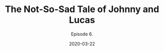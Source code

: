 ---
#NOTES: don't use "#" or ":" those mess with the code
# What is the name of the episode?
title: The Not-So-Sad Tale of Johnny and Lucas
# What is the subtotitle of the episode? this will show up in the
subtitle: Episode 6.

# NO CHANGE don't change this 
#VVVVVVVVVVVVVVVVVVVVVVVVVVVVVVVVVVVVVVVVVVVVVVV
layout: default
comments: true

# Add +1 to the latest episode. This controls where in the grid the episode will show up
#e.g if the latest episode is number 8, this episode should be number 9
modal-id: 6
# Creation date
date: 2020-03-22
#main image. image should go in img/portfolio
img: sad.png
#thumbnail image. image should go in img/portfolio
thumbnail: sad-thumbnail.png
#description of the image when hoving over, useful to the visually impaired
alt:
#date that will be displayed
project-date: Apr 2020
#who participated?
guests: Browder - Sonia - Dan - Paul 
#noir, sci-fi and such
genre: Drama

description: This week on The Offer, join Ben Browder Thompson, Sonia Zhang and Paul as they weave a story of a friendship tested, relationships dashed, binging spiritual retreats, and more.Also big thanks to Dan Richard Fister who both mixed the episode and provided beautiful synth and sound effects.

#link to the individual episodes in each platform
spoti-link: https://open.spotify.com/episode/71JfZzm1QB9L4kVvkwjF3J
apple-link: https://podcasts.apple.com/us/podcast/un-structured-play-the-offer-episode-5/id1501625817?i=1000470556441
tunein-link: https://tunein.com/podcasts/Comedy-Podcasts/The-Offer-p1300957/?topicId=141042494
switcher-link: https://www.stitcher.com/podcast/the-offer-an-improv-podcast/e/68585020

---